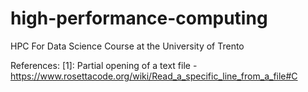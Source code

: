 # high-performance-computing
HPC For Data Science Course at the University of Trento

References:
[1]: Partial opening of a text file - https://www.rosettacode.org/wiki/Read_a_specific_line_from_a_file#C